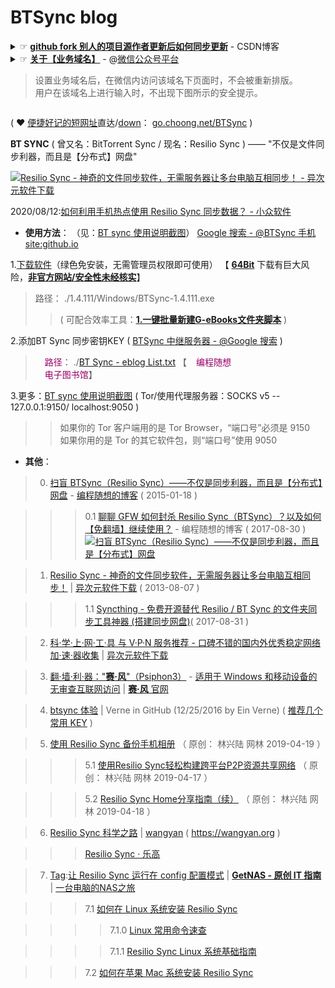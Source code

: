 # BTSync blog

<details>
    <summary>
        ☞ <b><a href="https://blog.csdn.net/zhongzunfa/article/details/80344585">github fork 别人的项目源作者更新后如何同步更新</a></b> - CSDN博客
     </summary> 
    <br/>
    <blockquote>
    <p>1. 打开fork 过来的项目如下所示&#xff1a;</p>
<p><img src="https://img-blog.csdn.net/20180516231917396?watermark/2/text/aHR0cHM6Ly9ibG9nLmNzZG4ubmV0L3pob25nenVuZmE&#61;/font/5a6L5L2T/fontsize/400/fill/I0JBQkFCMA&#61;&#61;/dissolve/70" alt="" /><br /></p>
<p><br /></p>
<p>2. 点击new pull request</p>
<p><img src="https://img-blog.csdn.net/20180516231941257?watermark/2/text/aHR0cHM6Ly9ibG9nLmNzZG4ubmV0L3pob25nenVuZmE&#61;/font/5a6L5L2T/fontsize/400/fill/I0JBQkFCMA&#61;&#61;/dissolve/70" alt="" /><br /></p>
<p><br /></p>
<p>3. 在进入的界面&#xff0c; 后进行将左边的设置为你自己的仓库&#xff0c; fork 过来的源在右边&#xff0c; 如下图&#xff1a;</p>
<p><img src="https://img-blog.csdn.net/2018051623350488?watermark/2/text/aHR0cHM6Ly9ibG9nLmNzZG4ubmV0L3pob25nenVuZmE&#61;/font/5a6L5L2T/fontsize/400/fill/I0JBQkFCMA&#61;&#61;/dissolve/70" alt="" /><br /></p>
<p>4. 当选择完后会变成下图&#xff1a;</p>
<p><img src="https://img-blog.csdn.net/20180516233609718?watermark/2/text/aHR0cHM6Ly9ibG9nLmNzZG4ubmV0L3pob25nenVuZmE&#61;/font/5a6L5L2T/fontsize/400/fill/I0JBQkFCMA&#61;&#61;/dissolve/70" alt="" /><br /></p>
<p><br /></p>
<p>5. 接下来&#xff0c; 将其展示出可以调整状态&#xff1a; 右边改为源fork地址</p>
<p><img src="https://img-blog.csdn.net/20180517014110477?watermark/2/text/aHR0cHM6Ly9ibG9nLmNzZG4ubmV0L3pob25nenVuZmE&#61;/font/5a6L5L2T/fontsize/400/fill/I0JBQkFCMA&#61;&#61;/dissolve/70" alt="" /><br /></p>
<p><br /></p>
<p>6. 就会出现变更数据&#xff1a;</p>
<p><img src="https://img-blog.csdn.net/20180517014212370?watermark/2/text/aHR0cHM6Ly9ibG9nLmNzZG4ubmV0L3pob25nenVuZmE&#61;/font/5a6L5L2T/fontsize/400/fill/I0JBQkFCMA&#61;&#61;/dissolve/70" alt="" /><br /></p>
<p>7.  点击create pull request</p>
<p><img src="https://img-blog.csdn.net/20180517014507125?watermark/2/text/aHR0cHM6Ly9ibG9nLmNzZG4ubmV0L3pob25nenVuZmE&#61;/font/5a6L5L2T/fontsize/400/fill/I0JBQkFCMA&#61;&#61;/dissolve/70" alt="" /><br /></p>
<p><br /></p>
<p>8. 进行数据的合并&#xff1a;</p>
<p><img src="https://img-blog.csdn.net/20180517014625905?watermark/2/text/aHR0cHM6Ly9ibG9nLmNzZG4ubmV0L3pob25nenVuZmE&#61;/font/5a6L5L2T/fontsize/400/fill/I0JBQkFCMA&#61;&#61;/dissolve/70" alt="" /><br /></p>
<p><br /></p>
<p>9 最后合并&#xff1a;</p>
<p><img src="https://img-blog.csdn.net/2018051701474663?watermark/2/text/aHR0cHM6Ly9ibG9nLmNzZG4ubmV0L3pob25nenVuZmE&#61;/font/5a6L5L2T/fontsize/400/fill/I0JBQkFCMA&#61;&#61;/dissolve/70" alt="" /><br /></p>
<p><br /></p>
<p>到此就完成了&#xff1a;</p>
<p><img src="https://img-blog.csdn.net/20180517015606900?watermark/2/text/aHR0cHM6Ly9ibG9nLmNzZG4ubmV0L3pob25nenVuZmE&#61;/font/5a6L5L2T/fontsize/400/fill/I0JBQkFCMA&#61;&#61;/dissolve/70" alt="" /><br /></p>
<p><br /></p></blockquote>
</details>

<details>
    <summary>
        ☞ <b><a href="https://mp.weixin.qq.com">关于【业务域名】</a></b> - @<a href="https://mp.weixin.qq.com">微信公众号平台</a><br/>
<blockquote>设置业务域名后，在微信内访问该域名下页面时，不会被重新排版。<br/>用户在该域名上进行输入时，不出现下图所示的安全提示。</blockquote>
</summary> 
>> <b><a href="https://mp.weixin.qq.com">设置路径</a>：公众号设置 -> 功能设置 -> 业务域名</b> <br/>
    <blockquote>
注意事项：

1、可填写三个域名或路径（例：wx.qq.com 或 wx.qq.com/mp ），需使用字母、数字及“-”的组合，不支持IP地址、端口号及短链域名。

2、填写的域名须通过ICP备案的验证。

3、 将文件MP_verify_****.txt（点击下载）上传至填写域名或路径指向的web服务器（或虚拟主机）的目录（若填写域名，将文件放置在域名根目录下，例如wx.qq.com/***.txt ；若填写路径，将文件放置在路径目录下，例如wx.qq.com/mp/MP_verify_***.txt ），并确保可以访问。

4、 一个自然月内最多可修改并保存三次，本月剩余保存次数：5
</blockquote>
</details>

( ❤ [便捷好记的短网址](https://github.com/taoste/Hello-World/blob/master/Technical%20File(PDF)/ProgramThink/BTSync/)直达/[down](https://github.com/taoste/Hello-World/raw/master/Technical%20File(PDF)/ProgramThink/BTSync/BTSync-v1.4.111.7z?raw=true)： [go.choong.net/BTSync](https://go.choong.net/BTSync) )

**BT SYNC** ( 曾又名：BitTorrent Sync  / 现名：Resilio Sync ) —— "不仅是文件同步利器，而且是【分布式】网盘"

<a href="https://www.iplaysoft.com/bittorrent-sync.html"><img src="https://img.iplaysoft.com/wp-content/uploads/2013/btsync/btsync.png?raw=true" title="Resilio Sync - 神奇的文件同步软件，无需服务器让多台电脑互相同步！ - 异次元软件下载"/></a>

2020/08/12:<a href="https://www.appinn.com/resilio-sync-hotspot/" title="如何利用手机热点使用 Resilio Sync 同步数据？ - 小众软件">如何利用手机热点使用 Resilio Sync 同步数据？ - 小众软件</a>

- **使用方法**： （见：[BT sync 使用说明截图](https://github.com/taoste/Hello-World/tree/master/Technical%20File(PDF)/ProgramThink/BTSync/1.4.111/BT%20sync%20%E4%BD%BF%E7%94%A8%E8%AF%B4%E6%98%8E%E6%88%AA%E5%9B%BE)） [Google 搜索 - @BTSync 手机 site:github.io](https://www.google.com/search?hl=zh_CN&&q=BTSync+%E6%89%8B%E6%9C%BA+site%3Agithub.io)


1.<a href="https://github.com/taoste/Hello-World/blob/master/Technical%20File(PDF)/ProgramThink/BTSync/1.4.111/Windows/BTSync-1.4.111.exe?raw=true" title="下载Windows软件 : BTSync-1.4.111.exe">下载软件</a>（绿色免安装，无需管理员权限即可使用） 【 [**64Bit**](https://www.filehorse.com/download-resilio-sync-64/20030/) 下载有巨大风险，[**非官方网站/安全性未经核实**](https://www.virustotal.com/gui/file/955a6c4a74f9f259cf78558357887a52aa80d95b6bf32c86aa492e8cce092b49/detection)】

> 路径： ./1.4.111/Windows/BTSync-1.4.111.exe
>> ( 可配合效率工具：[**1.一键批量新建G-eBooks文件夹脚本**](https://github.com/taoste/Hello-World/blob/master/Technical%20File(PDF)/ProgramThink/BTSync/1.%E4%B8%80%E9%94%AE%E6%89%B9%E9%87%8F%E6%96%B0%E5%BB%BAG-eBooks%E6%96%87%E4%BB%B6%E5%A4%B9%E8%84%9A%E6%9C%AC.bat) )
  
2.添加BT Sync 同步密钥KEY ( [BTSync 中继服务器 - @Google 搜索](https://www.google.com/search?q=BTSync+%E4%B8%AD%E7%BB%A7%E6%9C%8D%E5%8A%A1%E5%99%A8) )

> <a href="https://go.choong.net/BTSync/" title="❤ eBooks 目录 BT Sync 密钥 | Program-think" style="color:#990066;text-decoration:none;"><img class="bottom" src="https://go.choong.net/images/BTSync.png" height="15" width="15"/></a><a href="https://github.com/taoste/Hello-World/blob/master/Technical%20File(PDF)/ProgramThink/BTSync/BT%20Sync%20-%20eblog%20List.txt" style="color:#990066;text-decoration:none;">路径</a>： ./<a href="https://github.com/taoste/Hello-World/blob/master/Technical%20File(PDF)/ProgramThink/BTSync/BT%20Sync%20-%20eblog%20List.txt">BT Sync - eblog List.txt</a>  【<a href="https://program-think.blogspot.com/" title="🔗 编程随想的博客 | 主站点 (BlogSpot)  -- 需要“科学上网”方式访问GFW " style="color:#990066;text-decoration:none;"><img class="bottom" src="https://go.choong.net/images/BlogSpot.jpg" height="15" width="15"/>编程随想</a>	
		<a href="https://github.com/programthink/books" title="【编程随想电子图书馆】【所有电子书】的清单。
     清单中包含每本书的“中文名、英文名、作者、添加日期、简介”。[wiki主页]" style="color:#990066;text-decoration:none;"><img class="bottom" src="https://go.choong.net/images/GitHub.jpg" height="15" width="15"/>电子图书馆</a>】 

3.更多：[BT sync 使用说明截图](https://github.com/taoste/Hello-World/tree/master/Technical%20File(PDF)/ProgramThink/BTSync/1.4.111/BT%20sync%20%E4%BD%BF%E7%94%A8%E8%AF%B4%E6%98%8E%E6%88%AA%E5%9B%BE)  ( Tor/使用代理服务器：SOCKS v5 -- 127.0.0.1:9150/ localhost:9050 )

>> 如果你的 Tor 客户端用的是 Tor Browser，“端口号”必须是 9150 <br>
>> 如果你用的是 Tor 的其它软件包，则“端口号”使用 9050
 
- **其他**：

> 0. [扫盲 BTSync（Resilio Sync）——不仅是同步利器，而且是【分布式】网盘](https://program-think.blogspot.com/2015/01/BitTorrent-Sync.html) - [编程随想的博客](https://program-think.blogspot.com/) ( 2015-01-18 )

>>> 0.1 [聊聊 GFW 如何封杀 Resilio Sync（BTSync）？以及如何【免翻墙】继续使用？](https://program-think-mirrors.github.io/blog/html/2017/08/GFW-Resilio-Sync.html) - 编程随想的博客 ( 2017-08-30 )
<a href="https://github.com/taoste/taoste.github.io/issues/1"><img src="https://camo.githubusercontent.com/a5156cb9ae416168b3e55a7a968ecd4ffdeb902c/68747470733a2f2f6c68362e676f6f676c6575736572636f6e74656e742e636f6d2f61374e34746a444346316a306e785a784e4e747268664846585a47617177695476534579626f473454314b61754b31535442796d6d6e584f7a5f5a6f6e61725f7141586c667674356865576a39327775443052574f525769576b374f564d53345362696465785a795844434b33764d5f796f75535257453664366370" title="扫盲 BTSync（Resilio Sync）——不仅是同步利器，而且是【分布式】网盘"/></a>

> 1. [Resilio Sync - 神奇的文件同步软件，无需服务器让多台电脑互相同步！](https://www.iplaysoft.com/bittorrent-sync.html) | [异次元软件下载](https://www.iplaysoft.com/) ( 2013-08-07 )

>>> 1.1 [Syncthing - 免费开源替代 Resilio / BT Sync 的文件夹同步工具神器 (搭建同步网盘)](https://www.iplaysoft.com/syncthing.html)( 2017-08-31 )

> 2. [科·学·上·网·工·具 与 V·P·N 服务推荐 - 口碑不错的国内外优秀稳定网络加·速·器收集](https://www.iplaysoft.com/fq.html)  | [异次元软件下载](https://www.iplaysoft.com/) 

> 3. [翻·墙·利·器："**赛·风**"（Psiphon3）](https://github.com/taoste/Hello-World/tree/master/GFW/%E8%B5%9B%E9%A3%8E-psiphon3) - [适用于 Windows 和移动设备的无审查互联网访问](https://taoste.github.io/Hello-World/GFW/赛风-psiphon3/psiphon3（Web-download）.pdf) |  [**赛·风** 官网](https://www.psiphon3.com/zh/index.html)

> 4. [btsync 体验](https://einverne.github.io/post/2016/04/btsync-review.html) | Verne in GitHub (12/25/2016 by Ein Verne) ( <a href="https://github.com/taoste/Hello-World/blob/master/Technical%20File(PDF)/ProgramThink/BTSync/%E7%A5%9Ekey/ReadMe.md">推荐几个常用 KEY</a> )

> 5. [使用 Resilio Sync 备份手机相册](https://mp.weixin.qq.com/s/tTA28OdnQjL-504a-vS1wg) （ 原创： 林兴陆 网林 2019-04-19 ）

>>>  5.1 [使用Resilio Sync轻松构建跨平台P2P资源共享网络](https://mp.weixin.qq.com/s/2ltxUwnJyp5fEhg6GF_HCA) （ 原创： 林兴陆 网林 2019-04-17 ）

>>>  5.2 [Resilio Sync Home分享指南（续）](https://mp.weixin.qq.com/s/1c1YZPaOBoGOD6yYp5k-jg) （ 原创： 林兴陆 网林 2019-04-18 ）  

> 6. [Resilio Sync 科学之路](https://gist.github.com/wangyan/da00e8a97279e94ecf81081c08ca9b6c) | [wangyan](https://gist.github.com/wangyan) ( https://wangyan.org )

>>>  [Resilio Sync · 乐高](http://178518.github.io/book/cloud/resilio_sync.html)

> 7. [Tag](https://www.getnas.com/tag/btsync/):[让 Resilio Sync 运行在 config 配置模式](https://www.getnas.com/resilio-sync-config-mode/) | [**GetNAS - 原创 IT 指南**](https://www.getnas.com/) | [一台电脑的NAS之旅](https://space.bilibili.com/454610060/channel/detail?cid=97025)

>>>  7.1 [如何在 Linux 系统安装 Resilio Sync](https://www.getnas.com/resilio-sync-install-on-linux/)

>>>>  7.1.0 [Linux 常用命令速查](https://www.getnas.com/linux-quick-cmd/)

>>>>  7.1.1 [Resilio Sync Linux 系统基础指南](https://www.getnas.com/resilio-sync-linux-guide/)

>>>  7.2 [如何在苹果 Mac 系统安装 Resilio Sync](https://www.getnas.com/resilio-sync-on-macos/)
